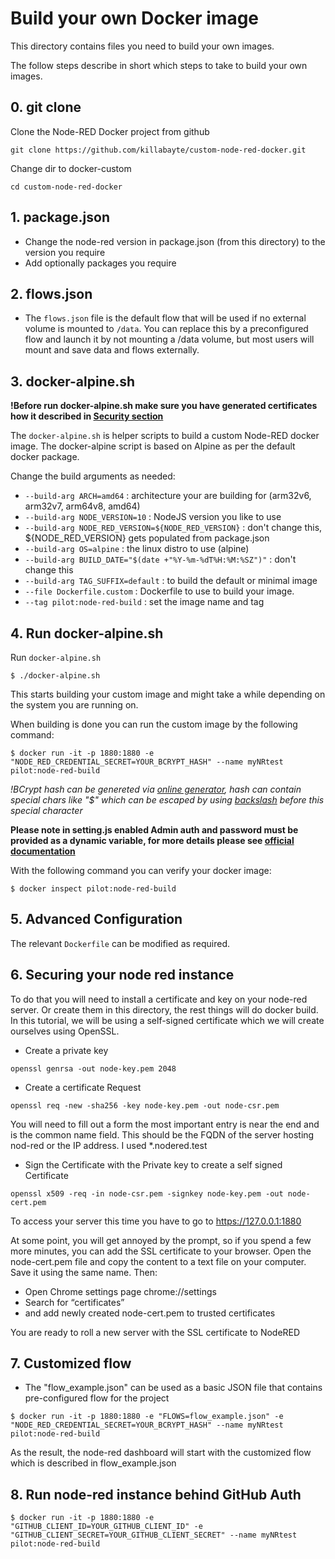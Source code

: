 # Build your own Docker image

This directory contains files you need to build your own images.

The follow steps describe in short which steps to take to build your own images.

## 0. git clone

Clone the Node-RED Docker project from github
```shell script
git clone https://github.com/killabayte/custom-node-red-docker.git
```

Change dir to docker-custom
```shell script
cd custom-node-red-docker
```

## 1. **package.json**

   - Change the node-red version in package.json (from this directory) to the version you require
   - Add optionally packages you require

## 2. **flows.json**

   - The `flows.json` file is the default flow that will be used if no external volume is mounted to `/data`. You can replace this by a preconfigured flow and launch it by not mounting a /data volume, but most users will mount and save data and flows externally.

## 3. **docker-alpine.sh**

**!Before run docker-alpine.sh make sure you have generated certificates how it described in [Security section](#6-securing-your-node-red-instance)**

The `docker-alpine.sh` is helper scripts to build a custom Node-RED docker image. The docker-alpine script is based on Alpine as per the default docker package.

Change the build arguments as needed:

   - `--build-arg ARCH=amd64` : architecture your are building for (arm32v6, arm32v7, arm64v8, amd64)
   - `--build-arg NODE_VERSION=10` : NodeJS version you like to use
   - `--build-arg NODE_RED_VERSION=${NODE_RED_VERSION}` : don't change this, ${NODE_RED_VERSION} gets populated from package.json
   - `--build-arg OS=alpine` : the linux distro to use (alpine)
   - `--build-arg BUILD_DATE="$(date +"%Y-%m-%dT%H:%M:%SZ")"` : don't change this
   - `--build-arg TAG_SUFFIX=default` : to build the default or minimal image
   - `--file Dockerfile.custom` : Dockerfile to use to build your image.
   - `--tag pilot:node-red-build` : set the image name and tag

## 4. **Run docker-alpine.sh**

Run `docker-alpine.sh`

```shell script
$ ./docker-alpine.sh
```

This starts building your custom image and might take a while depending on the system you are running on.

When building is done you can run the custom image by the following command:

```shell script
$ docker run -it -p 1880:1880 -e "NODE_RED_CREDENTIAL_SECRET=YOUR_BCRYPT_HASH" --name myNRtest pilot:node-red-build
```

*!BCrypt hash can be genereted via [online generator](https://passwordhashing.com/BCrypt), hash can contain special chars like "$" which can be escaped by using [backslash](https://en.wikipedia.org/wiki/Backslash) before this special character*

**Please note in setting.js enabled Admin auth and password must be provided as a dynamic variable, for more details please see [official documentation](https://nodered.org/docs/getting-started/docker#credentials-secrets-and-environment-variables)**

With the following command you can verify your docker image:

```shell script
$ docker inspect pilot:node-red-build
```

## 5. **Advanced Configuration**

The relevant `Dockerfile` can be modified as required.

## 6. **Securing your node red instance**

To do that you will need to install a certificate and key on your node-red server. Or create them in this directory, the rest things will do docker build.
In this tutorial, we will be using a self-signed certificate which we will create ourselves using OpenSSL.

- Create a private key

```shell script
openssl genrsa -out node-key.pem 2048
```

- Create a certificate Request

```shell script
openssl req -new -sha256 -key node-key.pem -out node-csr.pem
```

You will need to fill out a form the most important entry is near the end and is the common name field.
This should be the FQDN of the server hosting nod-red or the IP address. I used *.nodered.test

- Sign the Certificate with the Private key to create a self signed Certificate

```shell script
openssl x509 -req -in node-csr.pem -signkey node-key.pem -out node-cert.pem
```

To access your server this time  you have to go to https://127.0.0.1:1880

At some point, you will get annoyed by the prompt, so if you spend a few more minutes, you can add the SSL certificate to your browser.
Open the node-cert.pem file and copy the content to a text file on your computer. Save it using the same name. Then:

- Open Chrome settings page chrome://settings
- Search for “certificates” 
- and add newly created node-cert.pem to trusted certificates

You are ready to roll a new server with the SSL certificate to NodeRED

## 7. **Customized flow**

- The "flow_example.json" can be used as a basic JSON file that contains pre-configured flow for the project

```shell script
$ docker run -it -p 1880:1880 -e "FLOWS=flow_example.json" -e "NODE_RED_CREDENTIAL_SECRET=YOUR_BCRYPT_HASH" --name myNRtest pilot:node-red-build
```

As the result, the node-red dashboard will start with the customized flow which is described in flow_example.json 

## 8. **Run node-red instance behind GitHub Auth**

```shell script
$ docker run -it -p 1880:1880 -e "GITHUB_CLIENT_ID=YOUR_GITHUB_CLIENT_ID" -e "GITHUB_CLIENT_SECRET=YOUR_GITHUB_CLIENT_SECRET" --name myNRtest pilot:node-red-build
```
